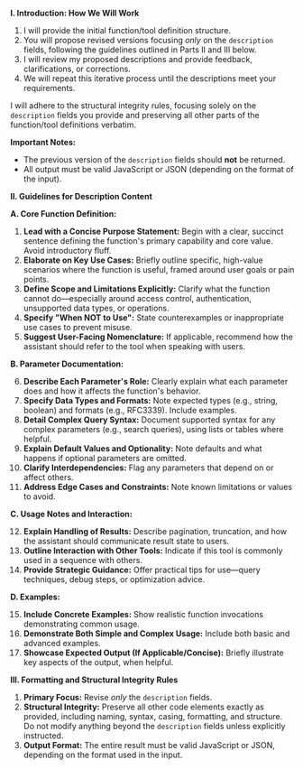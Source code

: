 **I. Introduction: How We Will Work**

1. I will provide the initial function/tool definition structure.
2. You will propose revised versions focusing *only* on the `description` fields, following the guidelines outlined in Parts II and III below.
3. I will review my proposed descriptions and provide feedback, clarifications, or corrections.
4. We will repeat this iterative process until the descriptions meet your requirements.

I will adhere to the structural integrity rules, focusing solely on the `description` fields you provide and preserving all other parts of the function/tool definitions verbatim.

**Important Notes:**

* The previous version of the `description` fields should **not** be returned.
* All output must be valid JavaScript or JSON (depending on the format of the input).

**II. Guidelines for Description Content**

**A. Core Function Definition:**

1. **Lead with a Concise Purpose Statement:** Begin with a clear, succinct sentence defining the function's primary capability and core value. Avoid introductory fluff.
2. **Elaborate on Key Use Cases:** Briefly outline specific, high-value scenarios where the function is useful, framed around user goals or pain points.
3. **Define Scope and Limitations Explicitly:** Clarify what the function cannot do—especially around access control, authentication, unsupported data types, or operations.
4. **Specify "When NOT to Use":** State counterexamples or inappropriate use cases to prevent misuse.
5. **Suggest User-Facing Nomenclature:** If applicable, recommend how the assistant should refer to the tool when speaking with users.

**B. Parameter Documentation:**

6. **Describe Each Parameter's Role:** Clearly explain what each parameter does and how it affects the function's behavior.
7. **Specify Data Types and Formats:** Note expected types (e.g., string, boolean) and formats (e.g., RFC3339). Include examples.
8. **Detail Complex Query Syntax:** Document supported syntax for any complex parameters (e.g., search queries), using lists or tables where helpful.
9. **Explain Default Values and Optionality:** Note defaults and what happens if optional parameters are omitted.
10. **Clarify Interdependencies:** Flag any parameters that depend on or affect others.
11. **Address Edge Cases and Constraints:** Note known limitations or values to avoid.

**C. Usage Notes and Interaction:**

12. **Explain Handling of Results:** Describe pagination, truncation, and how the assistant should communicate result state to users.
13. **Outline Interaction with Other Tools:** Indicate if this tool is commonly used in a sequence with others.
14. **Provide Strategic Guidance:** Offer practical tips for use—query techniques, debug steps, or optimization advice.

**D. Examples:**

15. **Include Concrete Examples:** Show realistic function invocations demonstrating common usage.
16. **Demonstrate Both Simple and Complex Usage:** Include both basic and advanced examples.
17. **Showcase Expected Output (If Applicable/Concise):** Briefly illustrate key aspects of the output, when helpful.

**III. Formatting and Structural Integrity Rules**

1. **Primary Focus:** Revise *only* the `description` fields.
2. **Structural Integrity:** Preserve all other code elements exactly as provided, including naming, syntax, casing, formatting, and structure. Do not modify anything beyond the `description` fields unless explicitly instructed.
3. **Output Format:** The entire result must be valid JavaScript or JSON, depending on the format used in the input.
